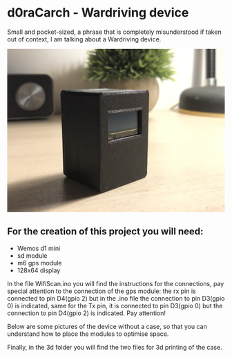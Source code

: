 # d0raCarch - Wardriving device
Small and pocket-sized, a phrase that is completely misunderstood if taken out of context, I am talking about a Wardriving device.
<p align="center"><img src="/image/1.jpg"></p>

## For the creation of this project you will need:
- Wemos d1 mini
- sd module
- m6 gps module
- 128x64 display

In the file WifiScan.ino you will find the instructions for the connections, pay special attention to the connection of the gps module: the rx pin is connected to pin D4(gpio 2) but in the .ino file the connection to pin D3(gpio 0) is indicated, same for the Tx pin, it is connected to pin D3(gpio 0) but the connection to pin D4(gpio 2) is indicated. Pay attention!

Below are some pictures of the device without a case, so that you can understand how to place the modules to optimise space.

Finally, in the 3d folder you will find the two files for 3d printing of the case.
